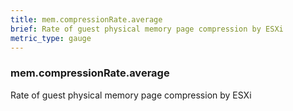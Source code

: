 ```yaml
---
title: mem.compressionRate.average
brief: Rate of guest physical memory page compression by ESXi
metric_type: gauge
---
```

### mem.compressionRate.average

Rate of guest physical memory page compression by ESXi